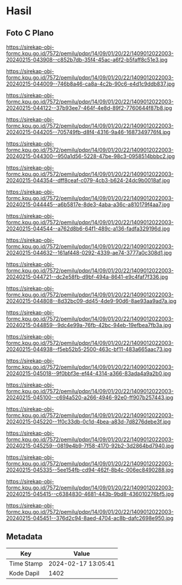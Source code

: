 # Hasil

## Foto C Plano

https://sirekap-obj-formc.kpu.go.id/7572/pemilu/pdpr/14/09/01/20/22/1409012022003-20240215-043908--c852b7db-35f4-45ac-a6f2-b5faff8c51e3.jpg

https://sirekap-obj-formc.kpu.go.id/7572/pemilu/pdpr/14/09/01/20/22/1409012022003-20240215-044009--746b8a46-ca8a-4c2b-90c6-e4d1c9ddb837.jpg

https://sirekap-obj-formc.kpu.go.id/7572/pemilu/pdpr/14/09/01/20/22/1409012022003-20240215-044122--37b93ee7-464f-4e8d-89f2-7760644f87b8.jpg

https://sirekap-obj-formc.kpu.go.id/7572/pemilu/pdpr/14/09/01/20/22/1409012022003-20240215-044205--705749fb-d8f4-4316-9a46-1687349776f4.jpg

https://sirekap-obj-formc.kpu.go.id/7572/pemilu/pdpr/14/09/01/20/22/1409012022003-20240215-044300--950a1d56-5228-47be-98c3-0958514bbbc2.jpg

https://sirekap-obj-formc.kpu.go.id/7572/pemilu/pdpr/14/09/01/20/22/1409012022003-20240215-044354--dff8ceaf-c079-4cb3-b624-24dc9b0018af.jpg

https://sirekap-obj-formc.kpu.go.id/7572/pemilu/pdpr/14/09/01/20/22/1409012022003-20240215-044445--a6b5817e-8de3-4aba-a36c-a810179f4aa7.jpg

https://sirekap-obj-formc.kpu.go.id/7572/pemilu/pdpr/14/09/01/20/22/1409012022003-20240215-044544--a762d8b6-64f1-489c-a136-fadfa329196d.jpg

https://sirekap-obj-formc.kpu.go.id/7572/pemilu/pdpr/14/09/01/20/22/1409012022003-20240215-044632--161af448-0292-4339-ae74-3777a0c308d1.jpg

https://sirekap-obj-formc.kpu.go.id/7572/pemilu/pdpr/14/09/01/20/22/1409012022003-20240215-044721--dc2e58fb-d9bf-494a-8641-e9c4faf7f336.jpg

https://sirekap-obj-formc.kpu.go.id/7572/pemilu/pdpr/14/09/01/20/22/1409012022003-20240215-044808--8d32bc09-dd45-4de9-90d6-8ae93aa9ad7a.jpg

https://sirekap-obj-formc.kpu.go.id/7572/pemilu/pdpr/14/09/01/20/22/1409012022003-20240215-044859--9dc4e99a-76fb-42bc-94eb-19efbea7fb3a.jpg

https://sirekap-obj-formc.kpu.go.id/7572/pemilu/pdpr/14/09/01/20/22/1409012022003-20240215-044938--f5eb52b5-2500-463c-bf11-483a665aac73.jpg

https://sirekap-obj-formc.kpu.go.id/7572/pemilu/pdpr/14/09/01/20/22/1409012022003-20240215-045018--9f0bbf3e-ef44-4314-a366-83ada4a9a2b0.jpg

https://sirekap-obj-formc.kpu.go.id/7572/pemilu/pdpr/14/09/01/20/22/1409012022003-20240215-045100--c694a520-a266-4946-92e0-ff907b257443.jpg

https://sirekap-obj-formc.kpu.go.id/7572/pemilu/pdpr/14/09/01/20/22/1409012022003-20240215-045220--1f0c33db-0c1d-4bea-a83d-7d8276debe3f.jpg

https://sirekap-obj-formc.kpu.go.id/7572/pemilu/pdpr/14/09/01/20/22/1409012022003-20240215-045259--0819e4b9-7f58-4170-92b2-3d2864bd7940.jpg

https://sirekap-obj-formc.kpu.go.id/7572/pemilu/pdpr/14/09/01/20/22/1409012022003-20240215-045335--5ee154fb-cd94-462f-8b4c-006ec8490288.jpg

https://sirekap-obj-formc.kpu.go.id/7572/pemilu/pdpr/14/09/01/20/22/1409012022003-20240215-045415--c6384830-4681-443b-9bd8-436010276bf5.jpg

https://sirekap-obj-formc.kpu.go.id/7572/pemilu/pdpr/14/09/01/20/22/1409012022003-20240215-045451--376d2c94-8aed-4704-ac8b-dafc2698e950.jpg


## Metadata

| Key        | Value               |
| ---------- | ------------------- |
| Time Stamp | 2024-02-17 13:05:41 |
| Kode Dapil | 1402                |



